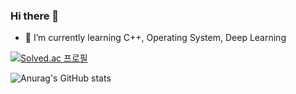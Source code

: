 ### Hi there 👋
- 🌱 I’m currently learning C++, Operating System, Deep Learning

<!--
**ykdy3951/ykdy3951** is a ✨ _special_ ✨ repository because its `README.md` (this file) appears on your GitHub profile.

Here are some ideas to get you started:

- 🔭 I’m currently working on ...
- 👯 I’m looking to collaborate on ...
- 🤔 I’m looking for help with ...
- 💬 Ask me about ...
- 📫 How to reach me: ...
- 😄 Pronouns: ...
- ⚡ Fun fact: ...
-->

[![Solved.ac
프로필](http://mazassumnida.wtf/api/v2/generate_badge?boj=ykdy3951)](https://solved.ac/ykdy3951)

![Anurag's GitHub stats](https://github-readme-stats.vercel.app/api?username=ykdy3951&show_icons=true&theme=radical)

